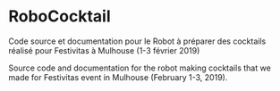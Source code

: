 # RoboCocktail

Code source et documentation pour le Robot à préparer des cocktails réalisé pour Festivitas à Mulhouse (1-3 février 2019)


Source code and documentation for the robot making cocktails that we made for Festivitas event in Mulhouse (February 1-3, 2019).

